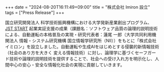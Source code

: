 +++
date = "2024-08-20T16:11:49+09:00"
title = "株式会社 Imiron 設立"
tags = ["Press Release"]
+++

国立研究開発法人 科学技術振興機構における大学発新産業創出プログラム、[JST START](https://www.jst.go.jp/start/) 起業実証支援の成果（課題名：ソフトウェア品質の論理的説明技術による、自動運転の本格普及の実現・研究代表者：蓮尾 一郎（大学共同利用機関法人 情報・システム研究機構 国立情報学研究所（NII））をもとに「株式会社イミロン」を設立しました。自動運転や生成AIをはじめとする侵襲的新情報技術（社会のあり方を大きく 変える情報技術）に対し、論理学に基づくセーフガード技術や論理的説明技術を提供することで、社会への受け入れ方を明示化し、人間中心の安心・安全な情報化社会の実現に貢献していきます。